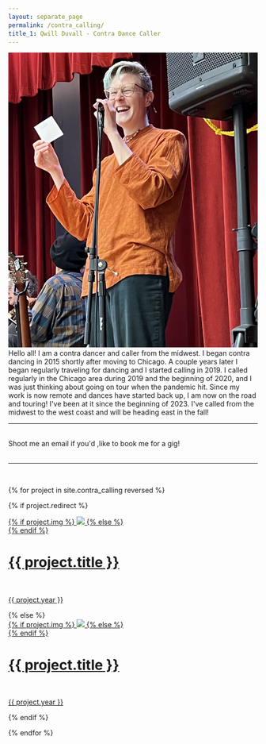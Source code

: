 ```yaml
---
layout: separate_page
permalink: /contra_calling/
title_1: Qwill Duvall - Contra Dance Caller
---
```

<img class="col one right profile-pic" src="/img/calling/calling_cropped.jpeg">

<br/>
Hello all! I am a contra dancer and caller from the midwest.  I began contra dancing in 2015 shortly after moving to Chicago.  A couple years later I began regularly traveling for dancing and I started calling in 2019.  I called regularly in the Chicago area during 2019 and the beginning of 2020, and I was just thinking about going on tour when the pandemic hit.  Since my work is now remote and dances have started back up, I am now on the road and touring! I've been at it since the beginning of 2023. I've called from the midwest to the west coast and will be heading east in the fall!
<!--<a href="http://fortawesome.github.io/Font-Awesome/" target="blank">Font Awesome icons</a>-->

<br/>
<hr/>
<br/>
<span class="contacticon center">
	<a href="mailto:qwill.duvall@gmail.com"><i class="fa fa-envelope-square"></i></a>
	<a href="http://facebook.com/QwillDuvallContraDanceCaller" target="_blank"><i class="fa fa-facebook-square"></i></a>
</span>

<div class="col three caption">
	Shoot me an email if you'd ,like to book me for a gig!
</div>

<br/>
<hr/>
<br/>


{% for project in site.contra_calling reversed %}

{% if project.redirect %}
<div class="project">
    <div class="thumbnail display-title">
        <a href="{{ project.redirect }}" target="_blank">
        {% if project.img %}
        <img class="thumbnail" src="{{ project.img }}"/>
        {% else %}
        <div class="thumbnail blankbox"></div>
        {% endif %}
        <span>
            <h1>{{ project.title }}</h1>
            <br/>
            <p>{{ project.year }}</p>
        </span>
        </a>
    </div>
</div>
{% else %}

<div class="project ">
    <div class="thumbnail display-title">
        <a href="{{ site.baseurl }}{{ project.url }}">
        {% if project.img %}
        <img class="thumbnail display-title" src="{{ project.img }}"/>
        {% else %}
        <div class="thumbnail display-title blankbox"></div>
        {% endif %}
        <span>
            <h1>{{ project.title }}</h1>
            <br/>
            <p>{{ project.year }}</p>
        </span>
        </a>
    </div>
</div>

{% endif %}

{% endfor %}
